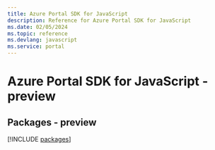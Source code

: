 ```yaml
---
title: Azure Portal SDK for JavaScript
description: Reference for Azure Portal SDK for JavaScript
ms.date: 02/05/2024
ms.topic: reference
ms.devlang: javascript
ms.service: portal
---
```

# Azure Portal SDK for JavaScript - preview
## Packages - preview
[!INCLUDE [packages](portal-index.md)]